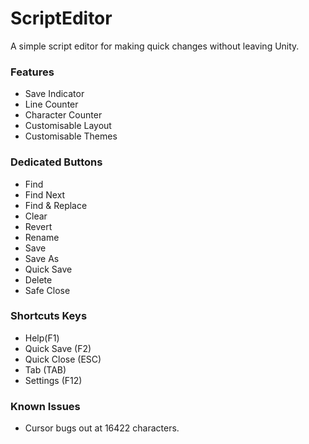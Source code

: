 ﻿# ScriptEditor

A simple script editor for making quick changes without leaving Unity.

### Features

* Save Indicator
* Line Counter
* Character Counter
* Customisable Layout
* Customisable Themes

### Dedicated Buttons

* Find
* Find Next
* Find & Replace
* Clear
* Revert
* Rename
* Save
* Save As
* Quick Save
* Delete
* Safe Close

### Shortcuts Keys

* Help(F1)
* Quick Save (F2)
* Quick Close (ESC)
* Tab (TAB)
* Settings (F12)

### Known Issues

* Cursor bugs out at 16422 characters.

